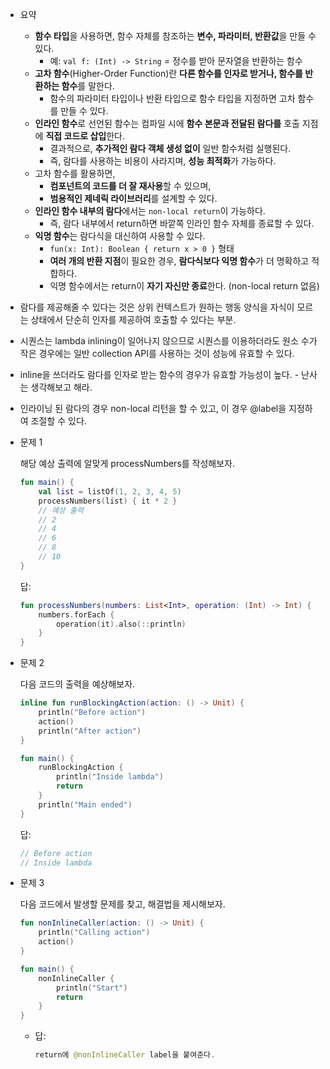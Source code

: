 - 요약
    - **함수 타입**을 사용하면, 함수 자체를 참조하는 **변수, 파라미터, 반환값**을 만들 수 있다.
        - 예: `val f: (Int) -> String` = 정수를 받아 문자열을 반환하는 함수
    - **고차 함수**(Higher-Order Function)란 **다른 함수를 인자로 받거나, 함수를 반환하는 함수**를 말한다.
        - 함수의 파라미터 타입이나 반환 타입으로 함수 타입을 지정하면 고차 함수를 만들 수 있다.
    - **인라인 함수**로 선언된 함수는 컴파일 시에 **함수 본문과 전달된 람다를** 호출 지점에 **직접 코드로 삽입**한다.
        - 결과적으로, **추가적인 람다 객체 생성 없이** 일반 함수처럼 실행된다.
        - 즉, 람다를 사용하는 비용이 사라지며, **성능 최적화**가 가능하다.
    - 고차 함수를 활용하면,
        - **컴포넌트의 코드를 더 잘 재사용**할 수 있으며,
        - **범용적인 제네릭 라이브러리**를 설계할 수 있다.
    - **인라인 함수 내부의 람다**에서는 `non-local return`이 가능하다.
        - 즉, 람다 내부에서 return하면 바깥쪽 인라인 함수 자체를 종료할 수 있다.
    - **익명 함수**는 람다식을 대신하여 사용할 수 있다.
        - `fun(x: Int): Boolean { return x > 0 }` 형태
        - **여러 개의 반환 지점**이 필요한 경우, **람다식보다 익명 함수**가 더 명확하고 적합하다.
        - 익명 함수에서는 return이 **자기 자신만 종료**한다. (non-local return 없음)
- 람다를 제공해줄 수 있다는 것은 상위 컨텍스트가 원하는 행동 양식을 자식이 모르는 상태에서 단순히 인자를 제공하여 호출할 수 있다는 부분.
- 시퀀스는 lambda inlining이 일어나지 않으므로 시퀀스를 이용하더라도 원소 수가 작은 경우에는 일반 collection API를 사용하는 것이 성능에 유효할 수 있다.
- inline을 쓰더라도 람다를 인자로 받는 함수의 경우가 유효할 가능성이 높다. - 난사는 생각해보고 해라.
- 인라이닝 된 람다의 경우 non-local 리턴을 할 수 있고, 이 경우 @label을 지정하여 조절할 수 있다.

- 문제 1
    
    해당 예상 출력에 알맞게 processNumbers를 작성해보자.
    
    ```kotlin
    fun main() {
        val list = listOf(1, 2, 3, 4, 5)
        processNumbers(list) { it * 2 }
        // 예상 출력
        // 2
        // 4
        // 6
        // 8
        // 10
    }
    ```
    
    답:
    
    ```kotlin
    fun processNumbers(numbers: List<Int>, operation: (Int) -> Int) {
        numbers.forEach {
            operation(it).also(::println)
        }
    }
    ```
    
- 문제 2
    
    다음 코드의 출력을 예상해보자.
    
    ```kotlin
    inline fun runBlockingAction(action: () -> Unit) {
        println("Before action")
        action()
        println("After action")
    }
    
    fun main() {
        runBlockingAction {
            println("Inside lambda")
            return
        }
        println("Main ended")
    }
    ```
    
    답:
    
    ```kotlin
    // Before action
    // Inside lambda
    ```
    
- 문제 3
    
    다음 코드에서 발생할 문제를 찾고, 해결법을 제시해보자.
    
    ```kotlin
    fun nonInlineCaller(action: () -> Unit) {
        println("Calling action")
        action()
    }
    
    fun main() {
        nonInlineCaller {
            println("Start")
            return
        }
    }
    ```
    
    - 답:
        
        ```kotlin
        return에 @nonInlineCaller label을 붙여준다.
        ```
